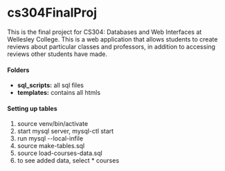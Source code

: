 # cs304FinalProj
This is the final project for CS304: Databases and Web Interfaces at Wellesley College. This is a web application that allows students to create reviews about particular classes and professors, in addition to accessing reviews other students have made.

#### Folders
- __sql_scripts:__ all sql files
- __templates:__ contains all htmls

#### Setting up tables
1. source venv/bin/activate
2. start mysql server, mysql-ctl start
3. run mysql --local-infile
4. source make-tables.sql
5. source load-courses-data.sql
6. to see added data, select * courses
